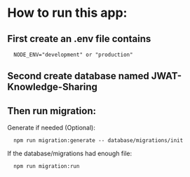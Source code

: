 # How to run this app:

## First create an .env file contains
  ```
    NODE_ENV="development" or "production"
  ```

## Second create database named JWAT-Knowledge-Sharing

## Then run migration:

  Generate if needed (Optional):
  ```
    npm run migration:generate -- database/migrations/init
  ```
  If the database/migrations had enough file:
  ```
    npm run migration:run
  ```